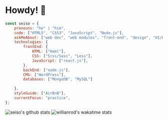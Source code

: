 # Howdy! :hibiscus:

```javascript
const seiso = {
    pronouns: "he" | "him",
    code: ["HTML5", "CSS3", "JavaScript", "Node.js"],
    askMeAbout: ["web dev", "web modules", "front-end", "design", "UI/UX", "music art"],
    technologies: {
        frontEnd: {
            HTML: ["Haml"],
            CSS: ["Scss/Sass", "Less"],
            JavaScript: ["react.js"],
        },
        backEnd: ["node.js"],
        CMS: ["WordPress"],
        databases: ["MongoDB", "MySQL"]
        
    },
    styleGuide: ["AirBnB"],
    currentFocus: "practice",
};
```

![seiso's github stats](https://github-readme-stats.vercel.app/api?username=sei-so&theme=tokyonight&show_icons=true&include_all_commits=true)
![willianrod's wakatime stats](https://github-readme-stats.vercel.app/api/wakatime?username=7551bcda-afba-408f-9f65-126678b381cd&theme=tokyonight)
